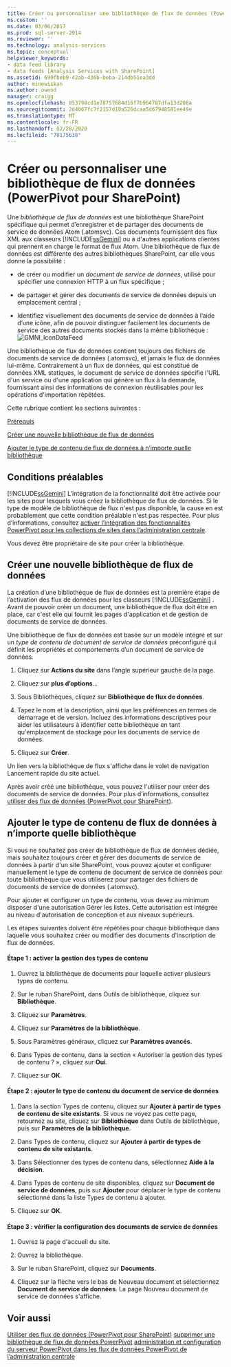 ```yaml
---
title: Créer ou personnaliser une bibliothèque de flux de données (PowerPivot pour SharePoint) | Microsoft Docs
ms.custom: ''
ms.date: 03/06/2017
ms.prod: sql-server-2014
ms.reviewer: ''
ms.technology: analysis-services
ms.topic: conceptual
helpviewer_keywords:
- data feed library
- data feeds [Analysis Services with SharePoint]
ms.assetid: 699fbeb9-42ab-436b-beba-214db51ea3dd
author: minewiskan
ms.author: owend
manager: craigg
ms.openlocfilehash: 853798cd1e78757684d16f7b964787dfa13d208a
ms.sourcegitcommit: 2d4067fc7f2157d10a526dcaa5d67948581ee49e
ms.translationtype: MT
ms.contentlocale: fr-FR
ms.lasthandoff: 02/28/2020
ms.locfileid: "78175638"
---
```

# <a name="create-or-customize-a-data-feed-library-powerpivot-for-sharepoint"></a>Créer ou personnaliser une bibliothèque de flux de données (PowerPivot pour SharePoint)
  Une *bibliothèque de flux de données* est une bibliothèque SharePoint spécifique qui permet d’enregistrer et de partager des documents de service de données Atom (.atomsvc). Ces documents fournissent des flux XML aux classeurs [!INCLUDE[ssGemini](../../includes/ssgemini-md.md)] ou à d'autres applications clientes qui prennent en charge le format de flux Atom. Une bibliothèque de flux de données est différente des autres bibliothèques SharePoint, car elle vous donne la possibilité :

-   de créer ou modifier un *document de service de données*, utilisé pour spécifier une connexion HTTP à un flux spécifique ;

-   de partager et gérer des documents de service de données depuis un emplacement central ;

-   Identifiez visuellement des documents de service de données à l’aide d’une icône, afin de pouvoir distinguer facilement les documents de service des autres documents stockés dans la même bibliothèque : ![GMNI_IconDataFeed](../media/gmni-icondatafeed.gif "GMNI_IconDataFeed")

 Une bibliothèque de flux de données contient toujours des fichiers de documents de service de données (.atomsvc), et jamais le flux de données lui-même. Contrairement à un flux de données, qui est constitué de données XML statiques, le document de service de données spécifie l'URL d'un service ou d'une application qui génère un flux à la demande, fournissant ainsi des informations de connexion réutilisables pour les opérations d'importation répétées.

 Cette rubrique contient les sections suivantes :

 [Prérequis](#prereq)

 [Créer une nouvelle bibliothèque de flux de données](#createlib)

 [Ajouter le type de contenu de flux de données à n’importe quelle bibliothèque](#addtolib)

##  <a name="prereq"></a> Conditions préalables
 
  [!INCLUDE[ssGemini](../../includes/ssgemini-md.md)] L’intégration de la fonctionnalité doit être activée pour les sites pour lesquels vous créez la bibliothèque de flux de données. Si le type de modèle de bibliothèque de flux n'est pas disponible, la cause en est probablement que cette condition préalable n'est pas respectée. Pour plus d’informations, consultez [activer l’intégration des fonctionnalités PowerPivot pour les collections de sites dans l’administration centrale](activate-power-pivot-integration-for-site-collections-in-ca.md).

 Vous devez être propriétaire de site pour créer la bibliothèque.

##  <a name="createlib"></a>Créer une nouvelle bibliothèque de flux de données
 La création d’une bibliothèque de flux de données est la première étape de l’activation des flux de données pour les classeurs [!INCLUDE[ssGemini](../../includes/ssgemini-md.md)] . Avant de pouvoir créer un document, une bibliothèque de flux doit être en place, car c'est elle qui fournit les pages d'application et de gestion de documents de service de données.

 Une bibliothèque de flux de données est basée sur un modèle intégré et sur un *type de contenu de document de service de données* préconfiguré qui définit les propriétés et comportements d’un document de service de données.

1.  Cliquez sur **Actions du site** dans l’angle supérieur gauche de la page.

2.  Cliquez sur **plus d’options**...

3.  Sous Bibliothèques, cliquez sur **Bibliothèque de flux de données**.

4.  Tapez le nom et la description, ainsi que les préférences en termes de démarrage et de version. Incluez des informations descriptives pour aider les utilisateurs à identifier cette bibliothèque en tant qu'emplacement de stockage pour les documents de service de données.

5.  Cliquez sur **Créer**.

 Un lien vers la bibliothèque de flux s'affiche dans le volet de navigation Lancement rapide du site actuel.

 Après avoir créé une bibliothèque, vous pouvez l'utiliser pour créer des documents de service de données. Pour plus d’informations, consultez [utiliser des flux de données &#40;PowerPivot pour SharePoint&#41;](use-data-feeds-power-pivot-for-sharepoint.md).

##  <a name="addtolib"></a>Ajouter le type de contenu de flux de données à n’importe quelle bibliothèque
 Si vous ne souhaitez pas créer de bibliothèque de flux de données dédiée, mais souhaitez toujours créer et gérer des documents de service de données à partir d'un site SharePoint, vous pouvez ajouter et configurer manuellement le type de contenu de document de service de données pour toute bibliothèque que vous utiliserez pour partager des fichiers de documents de service de données (.atomsvc).

 Pour ajouter et configurer un type de contenu, vous devez au minimum disposer d'une autorisation Gérer les listes. Cette autorisation est intégrée au niveau d'autorisation de conception et aux niveaux supérieurs.

 Les étapes suivantes doivent être répétées pour chaque bibliothèque dans laquelle vous souhaitez créer ou modifier des documents d'inscription de flux de données.

#### <a name="step-1-enable-content-type-management"></a>Étape 1 : activer la gestion des types de contenu

1.  Ouvrez la bibliothèque de documents pour laquelle activer plusieurs types de contenu.

2.  Sur le ruban SharePoint, dans Outils de bibliothèque, cliquez sur **Bibliothèque**.

3.  Cliquez sur **Paramètres**.

4.  Cliquez sur **Paramètres de la bibliothèque**.

5.  Sous Paramètres généraux, cliquez sur **Paramètres avancés**.

6.  Dans Types de contenu, dans la section « Autoriser la gestion des types de contenu ? », cliquez sur **Oui**.

7.  Cliquez sur **OK**.

#### <a name="step-2-add-the-data-service-document-content-type"></a>Étape 2 : ajouter le type de contenu du document de service de données

1.  Dans la section Types de contenu, cliquez sur **Ajouter à partir de types de contenu de site existants**. Si vous ne voyez pas cette page, retournez au site, cliquez sur **Bibliothèque** dans Outils de bibliothèque, puis sur **Paramètres de la bibliothèque**.

2.  Dans Types de contenu, cliquez sur **Ajouter à partir de types de contenu de site existants**.

3.  Dans Sélectionner des types de contenu dans, sélectionnez **Aide à la décision**.

4.  Dans Types de contenu de site disponibles, cliquez sur **Document de service de données**, puis sur **Ajouter** pour déplacer le type de contenu sélectionné dans la liste Types de contenu à ajouter.

5.  Cliquez sur **OK**.

#### <a name="step-3-verify-data-service-document-configuration"></a>Étape 3 : vérifier la configuration des documents de service de données

1.  Ouvrez la page d'accueil du site.

2.  Ouvrez la bibliothèque.

3.  Sur le ruban SharePoint, cliquez sur **Documents**.

4.  Cliquez sur la flèche vers le bas de Nouveau document et sélectionnez **Document de service de données**. La page Nouveau document de service de données s'affiche.

## <a name="see-also"></a>Voir aussi
 [Utiliser des flux de données &#40;PowerPivot pour SharePoint&#41;](use-data-feeds-power-pivot-for-sharepoint.md) [supprimer une bibliothèque de flux de données PowerPivot](delete-a-power-pivot-data-feed-library.md) [administration et configuration du serveur PowerPivot dans les flux de données PowerPivot de l’administration centrale](power-pivot-server-administration-and-configuration-in-central-administration.md) [](power-pivot-data-feeds.md)


